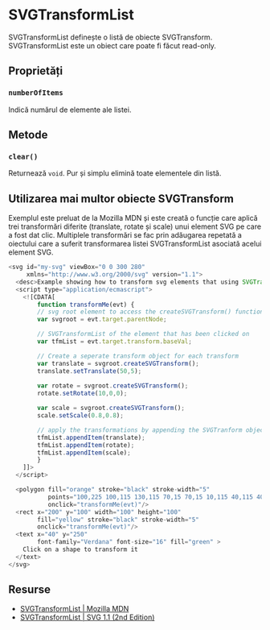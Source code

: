 # SVGTransformList

SVGTransformList definește o listă de obiecte SVGTransform.
SVGTransformList este un obiect care poate fi făcut read-only.

## Proprietăți

### `numberOfItems`

Indică numărul de elemente ale listei.

## Metode

### `clear()`

Returnează `void`. Pur și simplu elimină toate elementele din listă.

## Utilizarea mai multor obiecte SVGTransform

Exemplul este preluat de la Mozilla MDN și este creată o funcție care aplică trei transformări diferite (translate, rotate și scale) unui element SVG pe care a fost dat clic. Multiplele transformări se fac prin adăugarea repetată a oiectului care a suferit transformarea listei SVGTransformList asociată acelui element SVG.

```javascript
<svg id="my-svg" viewBox="0 0 300 280"
     xmlns="http://www.w3.org/2000/svg" version="1.1">
  <desc>Example showing how to transform svg elements that using SVGTransform objects</desc>
  <script type="application/ecmascript">
    <![CDATA[
        function transformMe(evt) {
        // svg root element to access the createSVGTransform() function
        var svgroot = evt.target.parentNode;

        // SVGTransformList of the element that has been clicked on
        var tfmList = evt.target.transform.baseVal;

        // Create a seperate transform object for each transform
        var translate = svgroot.createSVGTransform();
        translate.setTranslate(50,5);
        
        var rotate = svgroot.createSVGTransform();
        rotate.setRotate(10,0,0);

        var scale = svgroot.createSVGTransform();
        scale.setScale(0.8,0.8);

        // apply the transformations by appending the SVGTranform objects to the SVGTransformList associated with the element
        tfmList.appendItem(translate);
        tfmList.appendItem(rotate);
        tfmList.appendItem(scale);
        }
    ]]>
  </script>

  <polygon fill="orange" stroke="black" stroke-width="5"
           points="100,225 100,115 130,115 70,15 70,15 10,115 40,115 40,225" 
           onclick="transformMe(evt)"/>
  <rect x="200" y="100" width="100" height="100" 
        fill="yellow" stroke="black" stroke-width="5"  
        onclick="transformMe(evt)"/>
  <text x="40" y="250"
        font-family="Verdana" font-size="16" fill="green" >
    Click on a shape to transform it
  </text>
</svg>
```


## Resurse

-   [SVGTransformList | Mozilla MDN](https://developer.mozilla.org/en-US/docs/Web/API/SVGTransformList)
-   [SVGTransformList | SVG 1.1 (2nd Edition)](https://www.w3.org/TR/SVG/coords.html#InterfaceSVGTransformList)
